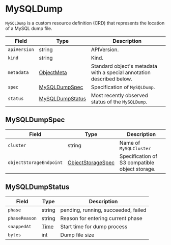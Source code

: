 MySQLDump
=========

`MySQLDump` is a custom resource definition (CRD) that represents
the location of a MySQL dump file.

| Field        | Type                                | Description                                                           |
| ------------ | ----------------------------------- | --------------------------------------------------------------------- |
| `apiVersion` | string                              | APIVersion.                                                           |
| `kind`       | string                              | Kind.                                                                 |
| `metadata`   | [ObjectMeta]                        | Standard object's metadata with a special annotation described below. |
| `spec`       | [MySQLDumpSpec](#MySQLDumpSpec)     | Specification of `MySQLDump`.                                         |
| `status`     | [MySQLDumpStatus](#MySQLDumpStatus) | Most recently observed status of the `MySQLDump`.                     |

MySQLDumpSpec
-------------

| Field                   | Type                                                                | Description                                    |
| ----------------------- | ------------------------------------------------------------------- | ---------------------------------------------- |
| `cluster`               | string                                                              | Name of `MySQLCluster`                         |
| `objectStorageEndpoint` | [ObjectStorageSpec](crd_mysql_backup_schedule.md#ObjectStorageSpec) | Specification of S3 compatible object storage. |

MySQLDumpStatus
---------------

| Field         | Type   | Description                         |
| ------------- | ------ | ----------------------------------- |
| `phase`       | string | pending, running, succeeded, failed |
| `phaseReason` | string | Reason for entering current phase   |
| `snappedAt`   | [Time] | Start time for dump process         |
| `bytes`       | int    | Dump file size                      |

[ObjectMeta]: https://kubernetes.io/docs/reference/generated/kubernetes-api/v1.17/#objectmeta-v1-meta
[Time]: https://kubernetes.io/docs/reference/generated/kubernetes-api/v1.17/#time-v1-meta
